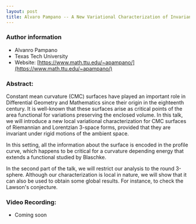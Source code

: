 ```yaml
---
layout: post
title: Alvaro Pampano -- A New Variational Characterization of Invariant Constant Mean Curvature Surfaces
---
```


### Author information
* Alvanro Pampano
* Texas Tech University
* Website: [https://www.math.ttu.edu/~apampano/](https://www.math.ttu.edu/~apampano/)

### Abstract:
Constant mean curvature (CMC) surfaces have played an important role in Differential Geometry and Mathematics since their origin in the eighteenth century. It is well-known that these surfaces arise as critical points of the area functional for variations preserving the enclosed volume. In this talk, we will introduce a new local variational characterization for CMC surfaces of Riemannian and Lorentzian 3-space forms, provided that they are invariant under rigid motions of the ambient space.

In this setting, all the information about the surface is encoded in the profile curve, which happens to be critical for a curvature depending energy that extends a functional studied by Blaschke.

In the second part of the talk, we will restrict our analysis to the round 3-sphere. Although our characterization is local in nature, we will show that it can also be used to obtain some global results. For instance, to check the Lawson's conjecture.


### Video Recording:

* Coming soon


